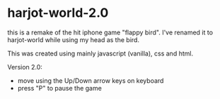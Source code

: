 # harjot-world-2.0

this is a remake of the hit iphone game "flappy bird". I've renamed it to harjot-world while using my head as the bird.

This was created using mainly javascript (vanilla), css and html.

Version 2.0:
- move using the Up/Down arrow keys on keyboard
- press "P" to pause the game
